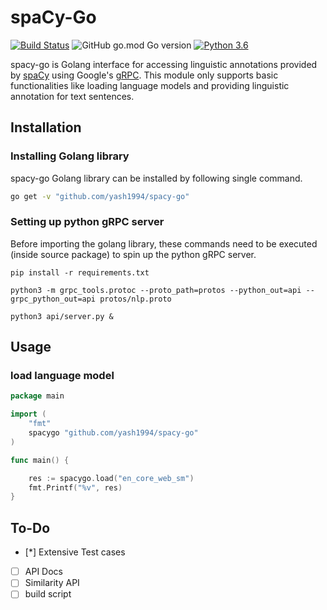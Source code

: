 # spaCy-Go

[![Build Status](https://travis-ci.org/yash1994/spacy-go.svg?branch=master)](https://travis-ci.org/yash1994/spacy-go)
![GitHub go.mod Go version](https://img.shields.io/github/go-mod/go-version/yash1994/spacy-go)
[![Python 3.6](https://img.shields.io/badge/python-3.6-blue.svg)](https://www.python.org/downloads/release/python-360/)

spacy-go is Golang interface for accessing linguistic annotations provided by
[spaCy](https://spacy.io) using Google's [gRPC](https://grpc.io/). This module only supports basic functionalities like loading language models and providing linguistic annotation for text sentences.

## Installation

### Installing Golang library

spacy-go Golang library can be installed by following single command.

```bash
go get -v "github.com/yash1994/spacy-go"
```

### Setting up python gRPC server

Before importing the golang library, these commands need to be executed (inside source package) to spin up the python gRPC server.

`pip install -r requirements.txt`

`python3 -m grpc_tools.protoc --proto_path=protos --python_out=api --grpc_python_out=api protos/nlp.proto`

`python3 api/server.py &`

## Usage

### load language model

```Go
package main

import (
    "fmt"
    spacygo "github.com/yash1994/spacy-go"
)

func main() {

    res := spacygo.load("en_core_web_sm")
    fmt.Printf("%v", res)
}
```

## To-Do
* [*] Extensive Test cases
* [ ] API Docs
* [ ] Similarity API
* [ ] build script
